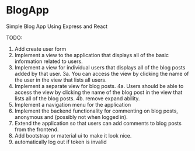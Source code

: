 # BlogApp
 Simple Blog App Using Express and React


TODO:
1. Add create user form
2. Implement a view to the application that displays all of the basic information related to users.
3. Implement a view for individual users that displays all of the blog posts added by that user.
3a. You can access the view by clicking the name of the user in the view that lists all users.
4. Implement a separate view for blog posts.
4a. Users should be able to access the view by clicking the name of the blog post in the view that lists all of the blog posts.
4b. remove expand ability.
5. Implement a navigation menu for the application
6. Implement the backend functionality for commenting on blog posts, anonymous and (possibly not when logged in).
7. Extend the application so that users can add comments to blog posts from the frontend.
8. Add bootstrap or material ui to make it look nice.
9. automatically log out if token is invalid
